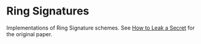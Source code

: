 # Ring Signatures

Implementations of Ring Signature schemes.
See [How to Leak a Secret](https://people.csail.mit.edu/rivest/pubs/RST01.pdf) for the original paper.
